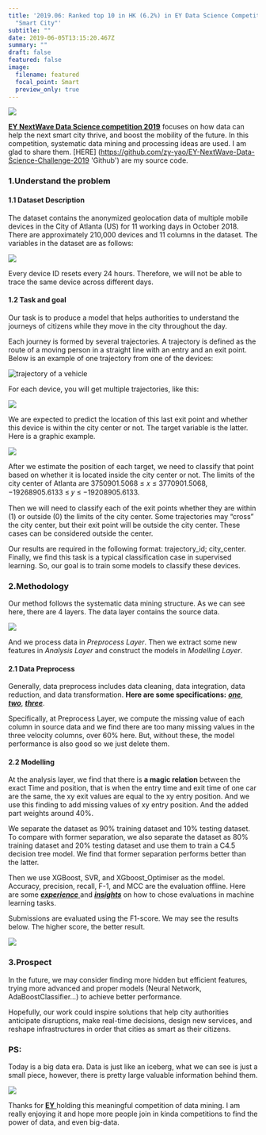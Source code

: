 ```yaml
---
title: '2019.06: Ranked top 10 in HK (6.2%) in EY Data Science Competition,
  "Smart City"'
subtitle: ""
date: 2019-06-05T13:15:20.467Z
summary: ""
draft: false
featured: false
image:
  filename: featured
  focal_point: Smart
  preview_only: true
---
```

![](ranking.jpg)

**[EY NextWave Data Science competition 2019](https://www.ey.com/gl/en/careers/students/ey-data-science-challenge)** focuses on how data can help the next smart city thrive, and boost the mobility of the future.  In this competition, systematic data mining and processing ideas are used. I am glad to share them. 
[HERE]
(https://github.com/zy-yao/EY-NextWave-Data-Science-Challenge-2019 'Github') are my source code.

### 1.Understand the problem

#### 1.1 Dataset Description

The dataset contains the anonymized geolocation data of multiple mobile devices in the City of Atlanta (US) for 11 working days in October 2018. There are approximately 210,000 devices and 11 columns in the dataset. The variables in the dataset are as follows:

![](dataset_decription.png)

Every device ID resets every 24 hours. Therefore, we will not be able to trace the same device across different days.

#### 1.2 Task and goal

Our task is to produce a model that helps authorities to understand the journeys of citizens while they move in the city throughout the day. 

Each journey is formed by several trajectories. A trajectory is defined as the route of a moving
person in a straight line with an entry and an exit point. Below is an example of one trajectory
from one of the devices:

![](trajectory_of_vehicles.png "trajectory of a vehicle")

For each device, you will get multiple trajectories, like this:

![](full_journey.png)

We are expected to predict the location of this last exit point and whether this device is within
the city center or not. The target variable is the latter. Here is a graphic example.

![](city_center.png)

After we estimate the position of each target, we need to classify that point based on
whether it is located inside the city center or not. The limits of the city center of Atlanta are 3750901.5068 ≤ 𝑥 ≤ 3770901.5068, −19268905.6133 ≤ 𝑦 ≤ −19208905.6133. 

Then we will need to classify each of the exit points whether they are within (1) or outside (0) the
limits of the city center. Some trajectories may “cross” the city center, but their exit point will be outside the city center. These cases can be considered outside the center.

Our results are required in the following format: trajectory_id; city_center. Finally, we find this task is a typical classification case in supervised learning. So, our goal is to train some models to classify these devices.

### 2.Methodology

Our method follows the systematic data mining structure. As we can see here, there are 4 layers. The data layer contains the source data. 

![](methods_2.png)

And we process data in *Preprocess Layer*. Then we extract some new features in *Analysis Layer* and construct the models in *Modelling Layer*.

#### 2.1 Data Preprocess

Generally, data preprocess includes data cleaning, data integration, data reduction, and data transformation. **Here are some specifications:** ***[one](https://medium.com/datadriveninvestor/data-preprocessing-for-machine-learning-188e9eef1d2c)***, ***[two](https://zhuanlan.zhihu.com/p/51131210)***, ***[three](https://en.wikipedia.org/wiki/Data_pre-processing)***.

Specifically, at Preprocess Layer, we compute the missing value of each column in source data and we find there are too many missing values in the three velocity columns, over 60% here. But, without these, the model performance is also good so we just delete them.

#### 2.2 Modelling

At the analysis layer, we find that there is **a magic relation** between the exact Time and position, that is when the entry time and exit time of one car are the same, the xy exit values are equal to the xy entry position. And we use this finding to add missing values of xy entry position. And the added part weights around 40%.

We separate the dataset as 90% training dataset and 10% testing dataset. To compare with former separation, we also separate the dataset as 80% training dataset and 20% testing dataset and use them to train a C4.5 decision tree model. We find that former separation performs better than the latter.

Then we use XGBoost, SVR, and XGboost_Optimiser as the model. Accuracy, precision, recall, F-1, and MCC are the evaluation offline. Here are some [***experience*** ](https://dingby.site/2018/03/07/%E6%9C%BA%E5%99%A8%E5%AD%A6%E4%B9%A0%E6%80%A7%E8%83%BD%E8%AF%84%E4%BC%B0%E6%8C%87%E6%A0%87/)and ***[insights](https://www.pluralsight.com/guides/evaluating-a-data-mining-model)*** on how to chose evaluations in machine learning tasks.

Submissions are evaluated using the F1-score. We may see the results below. The higher score, the better result.

![](result.png)

### 3.Prospect

In the future, we may consider finding more hidden but efficient features, trying more advanced and proper models (Neural Network, AdaBoostClassifier...) to achieve better performance. 

Hopefully, our work could inspire solutions that help city authorities anticipate disruptions, make real-time decisions, design new services, and reshape infrastructures in order that cities as smart as their citizens.

### PS:

Today is a big data era. Data is just like an iceberg, what we can see is just a small piece, however, there is pretty large valuable information behind them.

![](power_data.png)

Thanks for [**EY** ](https://www.ey.com/en_cn)holding this meaningful competition of data mining. I am really enjoying it and hope more people join in kinda competitions to find the power of data, and even big-data.